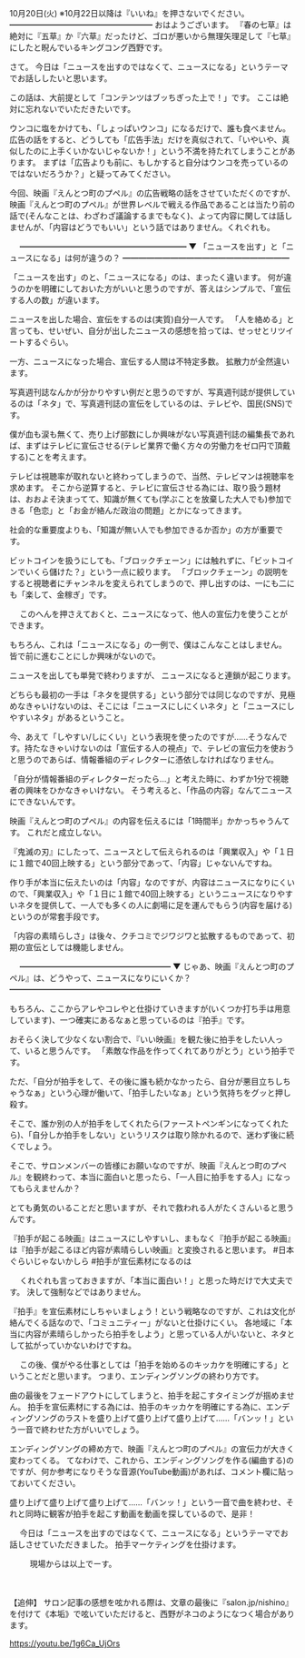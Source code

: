 10月20日(火) ※10月22日以降は『いいね』を押さないでください。
━━━━━━━━━━━━━━━━━━
おはようございます。
『春の七草』は絶対に『五草』か『六草』だったけど、ゴロが悪いから無理矢理足して『七草』にしたと睨んでいるキングコング西野です。

さて。
今日は「ニュースを出すのではなくて、ニュースになる」というテーマでお話ししたいと思います。

この話は、大前提として「コンテンツはブッちぎった上で！」です。
ここは絶対に忘れないでいただきたいです。

ウンコに塩をかけても、「しょっぱいウンコ」になるだけで、誰も食べません。
広告の話をすると、どうしても「広告手法」だけを真似されて、「いやいや、真似したのに上手くいかないじゃないか！」という不満を持たれてしまうことがあります。
まずは「広告よりも前に、もしかすると自分はウンコを売っているのではないだろうか？」と疑ってみてください。

今回、映画『えんとつ町のプペル』の広告戦略の話をさせていただくのですが、映画『えんとつ町のプペル』が世界レベルで戦える作品であることは当たり前の話で(そんなことは、わざわざ議論するまでもなく)、よって内容に関しては話しませんが、「内容はどうでもいい」という話ではありません。くれぐれも。

　
━━━━━━━━━━━━━━━━━━━━━
▼ 「ニュースを出す」と「ニュースになる」は何が違うの？
━━━━━━━━━━━━━━━━━━━━━

「ニュースを出す」のと、「ニュースになる」のは、まったく違います。
何が違うのかを明確にしておいた方がいいと思うのですが、答えはシンプルで、「宣伝する人の数」が違います。

ニュースを出した場合、宣伝をするのは(実質)自分一人です。
「人を絡める」と言っても、せいぜい、自分が出したニュースの感想を拾っては、せっせとリツイートするぐらい。

一方、ニュースになった場合、宣伝する人間は不特定多数。
拡散力が全然違います。

写真週刊誌なんかが分かりやすい例だと思うのですが、写真週刊誌が提供しているのは「ネタ」で、写真週刊誌の宣伝をしているのは、テレビや、国民(SNS)です。

僕が血も涙も無くて、売り上げ部数にしか興味がない写真週刊誌の編集長であれば、まずはテレビに宣伝させる(テレビ業界で働く方々の労働力をゼロ円で頂戴する)ことを考えます。

テレビは視聴率が取れないと終わってしまうので、当然、テレビマンは視聴率を求めます。
そこから逆算すると、テレビに宣伝させる為には、取り扱う題材は、おおよそ決まってて、知識が無くても(学ぶことを放棄した大人でも)参加できる「色恋」と「お金が絡んだ政治の問題」とかになってきます。

社会的な重要度よりも、「知識が無い人でも参加できるか否か」の方が重要です。

ビットコインを扱うにしても、「ブロックチェーン」には触れずに、「ビットコインでいくら儲けた？」という一点に絞ります。
「ブロックチェーン」の説明をすると視聴者にチャンネルを変えられてしまうので、押し出すのは、一にも二にも「楽して、金稼ぎ」です。

　
このへんを押さえておくと、ニュースになって、他人の宣伝力を使うことができます。

もちろん、これは「ニュースになる」の一例で、僕はこんなことはしません。
皆で前に進むことにしか興味がないので。

ニュースを出しても単発で終わりますが、
ニュースになると連鎖が起こります。

どちらも最初の一手は「ネタを提供する」という部分では同じなのですが、見極めなきゃいけないのは、そこには「ニュースにしにくいネタ」と「ニュースにしやすいネタ」があるということ。

今、あえて「しやすい/しにくい」という表現を使ったのですが……そうなんです。持たなきゃいけないのは「宣伝する人の視点」で、テレビの宣伝力を使おうと思うのであらば、情報番組のディレクターに憑依しなければなりません。

「自分が情報番組のディレクターだったら…」と考えた時に、わずか1分で視聴者の興味をひかなきゃいけない。
そう考えると、「作品の内容」なんてニュースにできないんです。

映画『えんとつ町のプペル』の内容を伝えるには「1時間半」かかっちゃうんてす。
これだと成立しない。

『鬼滅の刃』にしたって、ニュースとして伝えられるのは「興業収入」や「１日に１館で40回上映する」という部分であって、「内容」じゃないんですね。

作り手が本当に伝えたいのは「内容」なのですが、内容はニュースになりにくいので、「興業収入」や「１日に１館で40回上映する」というニュースになりやすいネタを提供して、一人でも多くの人に劇場に足を運んでもらう(内容を届ける)というのが常套手段です。

「内容の素晴らしさ」は後々、クチコミでジワジワと拡散するものであって、初期の宣伝としては機能しません。

　
━━━━━━━━━━━━━━━━━━━
▼ じゃあ、映画『えんとつ町のプペル』は、どうやって、ニュースになりにいくか？
━━━━━━━━━━━━━━━━━━━

もちろん、ここからアレやコレやと仕掛けていきますが(いくつか打ち手は用意しています)、一つ確実にあるなぁと思っているのは『拍手』です。

おそらく決して少なくない割合で、『いい映画』を観た後に拍手をしたい人って、いると思うんです。
「素敵な作品を作ってくれてありがとう」という拍手です。

ただ、「自分が拍手をして、その後に誰も続かなかったら、自分が悪目立ちしちゃうなぁ」という心理が働いて、「拍手したいなぁ」という気持ちをグッと押し殺す。

そこで、誰か別の人が拍手をしてくれたら(ファーストペンギンになってくれたら)、「自分しか拍手をしない」というリスクは取り除かれるので、迷わず後に続くでしょう。

そこで、サロンメンバーの皆様にお願いなのですが、映画『えんとつ町のプペル』を観終わって、本当に面白いと思ったら、「一人目に拍手をする人」になってもらえませんか？

とても勇気のいることだと思いますが、それで救われる人がたくさんいると思うんです。

『拍手が起こる映画』はニュースにしやすいし、まもなく『拍手が起こる映画』は『拍手が起こるほど内容が素晴らしい映画』と変換されると思います。
#日本ぐらいじゃないかしら
#拍手が宣伝素材になるのは

　
くれぐれも言っておきますが、「本当に面白い！」と思った時だけで大丈夫です。
決して強制などではありません。

『拍手』を宣伝素材にしちゃいましょう！という戦略なのですが、これは文化が絡んでくる話なので、「コミュニティー」がないと仕掛けにくい。
各地域に「本当に内容が素晴らしかったら拍手をしよう」と思っている人がいないと、ネタとして拡がっていかないわけですね。

　
この後、僕がやる仕事としては「拍手を始めるのキッカケを明確にする」ということだと思います。
つまり、エンディングソングの終わり方です。

曲の最後をフェードアウトにしてしまうと、拍手を起こすタイミングが掴めません。
拍手を宣伝素材にする為には、拍手のキッカケを明確にする為に、エンディングソングのラストを盛り上げて盛り上げて盛り上げて……「バンッ！」という一音で終わせた方がいいでしょう。

エンディングソングの締め方で、映画『えんとつ町のプペル』の宣伝力が大きく変わってくる。
てなわけで、これから、エンディングソングを作る(編曲する)のですが、何か参考になりそうな音源(YouTube動画)があれば、コメント欄に貼っておいてください。

盛り上げて盛り上げて盛り上げて……「バンッ！」という一音で曲を終わせ、それと同時に観客が拍手を起こす動画を動画を探しているので、是非！

　
今日は「ニュースを出すのではなくて、ニュースになる」というテーマでお話しさせていただきました。
拍手マーケティングを仕掛けます。

　
　
現場からは以上でーす。

　

【追伸】
サロン記事の感想を呟かれる際は、文章の最後に『salon.jp/nishino』を付けて《本垢》で呟いていただけると、西野がネコのようになつく場合があります。

https://youtu.be/1g6Ca_UjOrs

